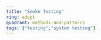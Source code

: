 ```yaml
---
title: "Smoke Testing"
ring: adopt
quadrant: methods-and-patterns
tags: ["testing","system testing"]
---
```


